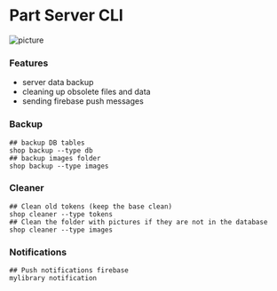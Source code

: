 Part Server CLI
===================

![picture](/km-shop/data/cli/Screenshot_2022-11-09_at_14.38.24.png)

### Features

* server data backup
* cleaning up obsolete files and data
* sending firebase push messages

### Backup
```shell
## backup DB tables
shop backup --type db
## backup images folder
shop backup --type images
```

### Cleaner
```shell
## Clean old tokens (keep the base clean)
shop cleaner --type tokens
## Clean the folder with pictures if they are not in the database
shop cleaner --type images
```

### Notifications
```shell
## Push notifications firebase
mylibrary notification
```